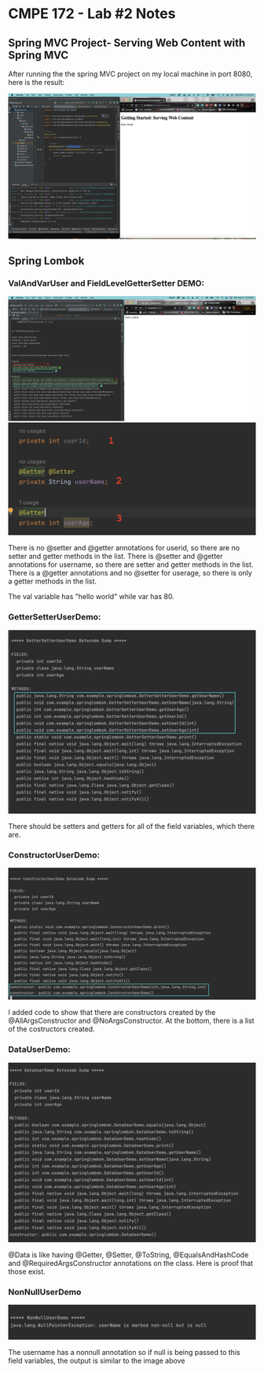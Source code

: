 # CMPE 172 - Lab #2 Notes

## Spring MVC Project- Serving Web Content with Spring MVC
After running the the spring MVC project on my local machine in port 8080, here is the result:

![Github Webhook](./images/spring-mvc.png)

## Spring Lombok

### ValAndVarUser and FieldLevelGetterSetter DEMO:
![Github Webhook](./images/lombok-val-and-field.png)
![Github Webhook](./images/lombok-field-proof.png)

There is no @setter and @getter annotations for userid, so there are no setter and getter methods in the list. There is @setter and @getter annotations for username, so there are setter and getter methods in the list. There is a @getter annotations and no @setter for userage, so there is only a getter methods in the list.

The val variable has "hello world" while var has 80.

### GetterSetterUserDemo:
![Github Webhook](./images/lombok-getter-setter.png)

There should be setters and getters for all of the field variables, which there are. 

### ConstructorUserDemo:
![Github Webhook](./images/lombok-constructor-test.png)

I added code to show that there are constructors created by the @AllArgsConstructor and @NoArgsConstructor. At the bottom, there is a list of the costructors created.

### DataUserDemo:
![Github Webhook](./images/lombok-datauser.png)

@Data is like having @Getter, @Setter, @ToString, @EqualsAndHashCode and @RequiredArgsConstructor annotations on the class. Here is proof that those exist.

### NonNullUserDemo
![Github Webhook](./images/lombok-nonuser.png)

The username has a nonnull annotation so if null is being passed to this field variables, the output is similar to the image above




